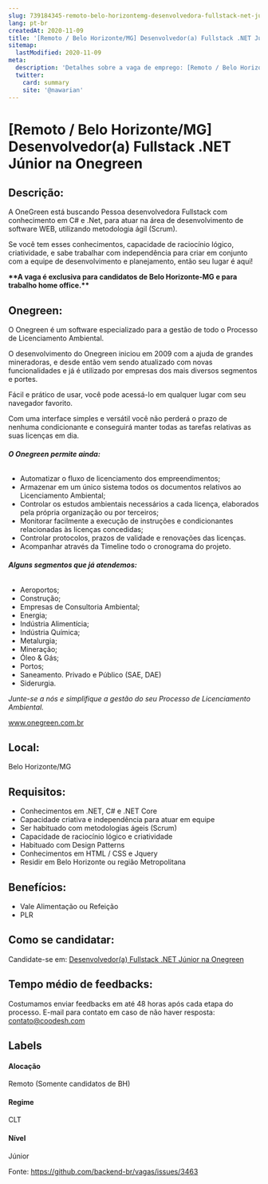 ```yaml
---
slug: 739184345-remoto-belo-horizontemg-desenvolvedora-fullstack-net-junior-na-onegreen
lang: pt-br
createdAt: 2020-11-09
title: '[Remoto / Belo Horizonte/MG] Desenvolvedor(a) Fullstack .NET Júnior na Onegreen - Vaga de Emprego'
sitemap:
  lastModified: 2020-11-09
meta:
  description: 'Detalhes sobre a vaga de emprego: [Remoto / Belo Horizonte/MG] Desenvolvedor(a) Fullstack .NET Júnior na Onegreen'
  twitter:
    card: summary
    site: '@nawarian'
---
```


# [Remoto / Belo Horizonte/MG] Desenvolvedor(a) Fullstack .NET Júnior na Onegreen

## Descrição: 
 <p>A OneGreen está buscando Pessoa desenvolvedora Fullstack com conhecimento em C# e .Net, para atuar na área de desenvolvimento de software WEB, utilizando metodologia ágil (Scrum).</p>
<p>Se você tem esses conhecimentos, capacidade de raciocínio lógico, criatividade, e sabe trabalhar com independência para criar em conjunto com a equipe de desenvolvimento e planejamento, então seu lugar é aqui!</p>
<p><strong>**A vaga é exclusiva para candidatos de Belo Horizonte-MG e para trabalho home office.** </strong></p>

## Onegreen: 
 <p>O Onegreen é um software especializado para a gestão de todo o Processo de Licenciamento Ambiental.</p>
<p>O desenvolvimento do Onegreen iniciou em 2009 com a ajuda de grandes mineradoras, e desde então vem sendo atualizado com novas funcionalidades e já é utilizado por empresas dos mais diversos segmentos e portes.</p>
<p>Fácil e prático de usar, você pode acessá-lo em qualquer lugar com seu navegador favorito.</p>
<p>Com uma interface simples e versátil você não perderá o prazo de nenhuma condicionante e conseguirá manter todas as tarefas relativas as suas licenças em dia.</p>
<p></p>
<h6><strong>O Onegreen permite ainda:</strong></h6>
<p></p>
<ul>
<li>Automatizar o fluxo de licenciamento dos empreendimentos;</li>
<li>Armazenar em um único sistema todos os documentos relativos ao Licenciamento Ambiental;</li>
<li>Controlar os estudos ambientais necessários a cada licença, elaborados pela própria organização ou por terceiros;</li>
<li>Monitorar facilmente a execução de instruções e condicionantes relacionadas às licenças concedidas;</li>
<li>Controlar protocolos, prazos de validade e renovações das licenças.</li>
<li>Acompanhar através da Timeline todo o cronograma do projeto.</li>
</ul>
<p></p>
<h6><strong>Alguns segmentos que já atendemos:</strong></h6>
<p></p>
<ul>
<li>Aeroportos;</li>
<li>Construção;</li>
<li>Empresas de Consultoria Ambiental;</li>
<li>Energia;</li>
<li>Indústria Alimentícia;</li>
<li>Indústria Química;</li>
<li>Metalurgia;</li>
<li>Mineração;</li>
<li>Óleo &amp; Gás;</li>
<li>Portos;</li>
<li>Saneamento. Privado e Público (SAE, DAE)</li>
<li>Siderurgia.</li>
</ul>
<p></p>
<p><em>Junte-se a nós e simplifique a gestão do seu Processo de Licenciamento Ambiental.</em></p>
<p></p>
<p><a href="https://onegreen.com.br/" target="_blank">www.onegreen.com.br</a>&nbsp;</p>


## Local: 
 Belo Horizonte/MG

## Requisitos: 
 - Conhecimentos em .NET, C# e .NET Core 
- Capacidade criativa e independência para atuar em equipe 
- Ser habituado com metodologias ágeis (Scrum) 
- Capacidade de raciocínio lógico e criatividade 
- Habituado com Design Patterns 
- Conhecimentos em HTML / CSS e Jquery 
- Residir em Belo Horizonte ou região Metropolitana

## Benefícios: 
 - Vale Alimentação ou Refeição 
- PLR

## Como se candidatar:
Candidate-se em: [Desenvolvedor(a) Fullstack .NET Júnior na Onegreen](https://coodesh.com/vagas/desenvolvedora-fullstack-net-junior-175752?origin=github&modal=open)

## Tempo médio de feedbacks:
 Costumamos enviar feedbacks em até 48 horas após cada etapa do processo. E-mail para contato em caso de não haver resposta: [contato@coodesh.com](mailto:contato@coodesh.com)

## Labels
#### Alocação
Remoto (Somente candidatos de BH)

#### Regime
CLT

#### Nível
Júnior

Fonte: https://github.com/backend-br/vagas/issues/3463
